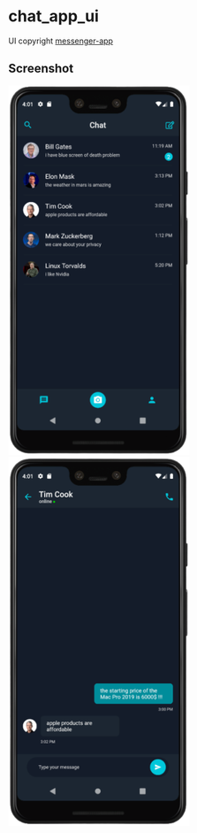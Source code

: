 # chat_app_ui

UI copyright [messenger-app](https://www.uplabs.com/posts/messenger-app-34722ebf-7058-41c1-89a5-5f72fdd74364)

## Screenshot

<img src="screenshot/capture1.png" width="328" height="668" > <img src="screenshot/capture2.png" width="328" height="668" >

